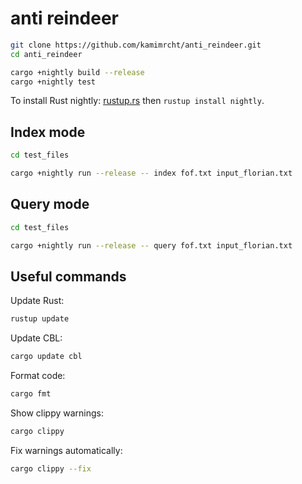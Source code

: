 # anti reindeer

```sh
git clone https://github.com/kamimrcht/anti_reindeer.git
cd anti_reindeer
```

```sh
cargo +nightly build --release
cargo +nightly test
```

To install Rust nightly: [rustup.rs](https://rustup.rs/) then `rustup install nightly`.

## Index mode

```sh
cd test_files
```

```sh
cargo +nightly run --release -- index fof.txt input_florian.txt
```

## Query mode

```sh
cd test_files
```

```sh
cargo +nightly run --release -- query fof.txt input_florian.txt
```

## Useful commands

Update Rust:
```sh
rustup update
```

Update CBL:
```sh
cargo update cbl
```

Format code:
```sh
cargo fmt
```

Show clippy warnings:
```sh
cargo clippy
```

Fix warnings automatically:
```sh
cargo clippy --fix
```
